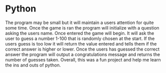 # Python
The program may be small but it will maintain a users attention for quite some time. Once the game is ran the program will initialize with a question asking the users name. Once entered the game will begin. It will ask the user to guess a number 1-100 that is randomly chosen at the start. If the users guess is too low it will return the value entered and tells them if the correct answer is higher or lower. Once the users has guessed the correct answer the program will output a congratulations message and returns the number of guesses taken. Overall, this was a fun project and help me learn the ins and outs of python.  

